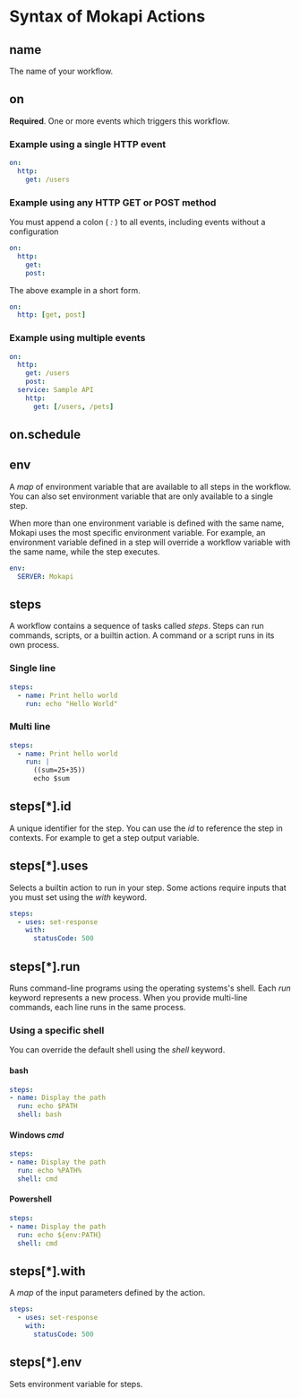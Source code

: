 # Syntax of Mokapi Actions

## name
The name of your workflow.

## on
**Required**. One or more events which triggers this workflow. 

### Example using a single HTTP event
```yaml
on:
  http:
    get: /users
```

### Example using any HTTP GET or POST method
You must append a colon ( *:* ) to all events, including events without a configuration
```yaml
on:
  http:
    get:
    post:
```
The above example in a short form.
```yaml
on:
  http: [get, post]
```

### Example using multiple events
```yaml
on:
  http:
    get: /users
    post:
  service: Sample API
    http:
      get: [/users, /pets]
```

## on.schedule

## env
A *map* of environment variable that are available to all steps in the workflow. You can
also set environment variable that are only available to a single step.

When more than one environment variable is defined with the same name, Mokapi uses the most
specific environment variable. For example, an environment variable defined in a step will
override a workflow variable with the same name, while the step executes.

```yaml
env:
  SERVER: Mokapi
```

## steps
A workflow contains a sequence of tasks called *steps*. Steps can run commands, scripts, or
a builtin action. A command or a script runs in its own process.

### Single line
```yaml
steps:
  - name: Print hello world
    run: echo "Hello World"
```

### Multi line
```yaml
steps:
  - name: Print hello world
    run: |
      ((sum=25+35))
      echo $sum
```

## steps[*].id
A unique identifier for the step. You can use the *id* to reference the step in contexts.
For example to get a step output variable.

## steps[*].uses
Selects a builtin action to run in your step. Some actions require inputs that you must
set using the *with* keyword. 

```yaml
steps:
  - uses: set-response
    with:
      statusCode: 500
```

## steps[*].run
Runs command-line programs using the operating  systems's shell. Each *run* keyword represents
a new process. When you provide multi-line commands, each line runs in the same process.

### Using a specific shell
You can override the default shell using the *shell* keyword. 

#### bash
```yaml
steps:
- name: Display the path
  run: echo $PATH
  shell: bash
```

#### Windows *cmd*
```yaml
steps:
- name: Display the path
  run: echo %PATH%
  shell: cmd
```

#### Powershell
```yaml
steps:
- name: Display the path
  run: echo ${env:PATH}
  shell: cmd
```

## steps[*].with
A *map* of the input parameters defined by the action.

```yaml
steps:
  - uses: set-response
    with:
      statusCode: 500
```

## steps[*].env
Sets environment variable for steps.

